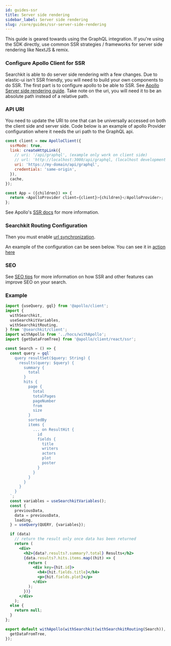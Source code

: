 ```yaml
---
id: guides-ssr
title: Server side rendering
sidebar_label: Server side rendering
slug: /core/guides/ssr-server-side-rendering
---
```


This guide is geared towards using the GraphQL integration. If you're using the SDK directly, use common SSR strategies / frameworks for server side rendering like NextJS & remix.

### Configure Apollo Client for SSR

Searchkit is able to do server side rendering with a few changes. Due to elastic-ui isn't SSR friendly, you will need to build your own components to do SSR. The first part is to configure apollo to be able to SSR. See [Apollo Server side rendering guide](https://www.apollographql.com/docs/react/performance/server-side-rendering/). Take note on the uri, you will need it to be an absolute path instead of a relative path.

### API URI

You need to update the URI to one that can be universally accessed on both the client side and server side. Code below is an example of apollo Provider configuration where it needs the uri path to the GraphQL api.

```javascript
const client = new ApolloClient({
  ssrMode: true,
  link: createHttpLink({
    // uri: '/api/graphql', (example only work on client side)
    // url: 'http://localhost:3000/api/graphql, (localhost development to test)
    uri: 'https://my-domain/api/graphql',
    credentials: 'same-origin',
  }),
  cache,
});

const App = ({children}) => {
  return <ApolloProvider client={client}>{children}</ApolloProvider>;
};
```

See Apollo's [SSR docs](https://www.apollographql.com/docs/react/performance/server-side-rendering/) for more information.

### Searchkit Routing Configuration

Then you must enable [url synchronization](https://www.searchkit.co/docs/guides/url-synchronization).

An example of the configuration can be seen below. You can see it in [action here](https://demo.searchkit.co/ssr-example?query=test)

### SEO

See [SEO tips](https://www.searchkit.co/docs/guides/seo-tips) for more information on how SSR and other features can improve SEO on your search.

### Example

```jsx
import {useQuery, gql} from '@apollo/client';
import {
  withSearchkit,
  useSearchkitVariables,
  withSearchkitRouting,
} from '@searchkit/client';
import withApollo from '../hocs/withApollo';
import {getDataFromTree} from '@apollo/client/react/ssr';

const Search = () => {
  const query = gql`
    query resultSet($query: String) {
      results(query: $query) {
        summary {
          total
        }
        hits {
          page {
            total
            totalPages
            pageNumber
            from
            size
          }
          sortedBy
          items {
            ... on ResultHit {
              id
              fields {
                title
                writers
                actors
                plot
                poster
              }
            }
          }
        }
      }
    }
  `;
  const variables = useSearchkitVariables();
  const {
    previousData,
    data = previousData,
    loading,
  } = useQuery(QUERY, {variables});

  if (data)
    // return the result only once data has been returned
    return (
      <div>
        <h2>{data?.results?.summary?.total} Results</h2>
        {data.results?.hits.items.map((hit) => {
          return (
            <div key={hit.id}>
              <h4>{hit.fields.title}</h4>
              <p>{hit.fields.plot}</p>
            </div>
          );
        })}
      </div>
    );
  else {
    return null;
  }
};

export default withApollo(withSearchkit(withSearchkitRouting(Search)), {
  getDataFromTree,
});
```
